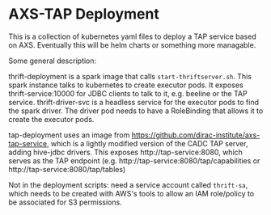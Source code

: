 
AXS-TAP Deployment
===================

This is a collection of kubernetes yaml files to deploy a TAP service based on
AXS. Eventually this will be helm charts or something more managable. 

Some general description:

thrift-deployment is a spark image that calls `start-thriftserver.sh`. This
spark instance talks to kubernetes to create executor pods. It exposes
thrift-service:10000 for JDBC clients to talk to it, e.g. beeline or the TAP
service. thrift-driver-svc is a headless service for the executor pods to find
the spark driver. The driver pod needs to have a RoleBinding that allows it to
create the executor pods.

tap-deployment uses an image from
https://github.com/dirac-institute/axs-tap-service, which is a lightly modified
version of the CADC TAP server, adding hive-jdbc drivers. This exposes
http://tap-service:8080, which serves as the TAP endpoint (e.g.
http://tap-service:8080/tap/capabilities or http://tap-service:8080/tap/tables)


Not in the deployment scripts: need  a service account called `thrift-sa`, which
needs to be created with AWS's tools to allow an IAM role/policy to be
associated for S3 permissions.
